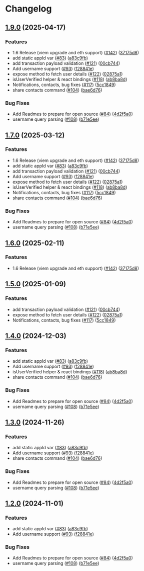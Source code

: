 # Changelog

## [1.9.0](https://github.com/worldcoin/minikit-js/compare/minikit-js-v1.8.0...minikit-js-v1.9.0) (2025-04-17)


### Features

* 1.6 Release (viem upgrade and eth support) ([#142](https://github.com/worldcoin/minikit-js/issues/142)) ([37175d8](https://github.com/worldcoin/minikit-js/commit/37175d8dfff7430d40e07193f8dbb148182dfb66))
* add static appId var ([#83](https://github.com/worldcoin/minikit-js/issues/83)) ([a83c9fb](https://github.com/worldcoin/minikit-js/commit/a83c9fb6cf731efdde5e3a2b7eafe6c0915cbb50))
* add transaction payload validation ([#121](https://github.com/worldcoin/minikit-js/issues/121)) ([00cb744](https://github.com/worldcoin/minikit-js/commit/00cb7444797f487be595ab706bb60b51f0da289d))
* Add username support ([#93](https://github.com/worldcoin/minikit-js/issues/93)) ([f28841e](https://github.com/worldcoin/minikit-js/commit/f28841e598fc181698d33819b0e56dcc73aa42a7))
* expose method to fetch user details ([#122](https://github.com/worldcoin/minikit-js/issues/122)) ([02875a1](https://github.com/worldcoin/minikit-js/commit/02875a1fdcd870b2bfc5ab86ccb48db175631c2c))
* isUserVerified helper & react bindings ([#118](https://github.com/worldcoin/minikit-js/issues/118)) ([ab8ba8d](https://github.com/worldcoin/minikit-js/commit/ab8ba8da23709a7e5ee4fad7620d91f011735c49))
* Notifications, contacts, bug fixes ([#117](https://github.com/worldcoin/minikit-js/issues/117)) ([5cc1849](https://github.com/worldcoin/minikit-js/commit/5cc1849b2d556e419e3e00ff76167b54a65427c1))
* share contacts command ([#104](https://github.com/worldcoin/minikit-js/issues/104)) ([bae6d76](https://github.com/worldcoin/minikit-js/commit/bae6d76735be04cd19637f38f3f833ae164c452f))


### Bug Fixes

* Add Readmes to prepare for open source ([#84](https://github.com/worldcoin/minikit-js/issues/84)) ([4d2f5a0](https://github.com/worldcoin/minikit-js/commit/4d2f5a01a392d8ab7743747ce3ca5ba481999db5))
* username query parsing ([#108](https://github.com/worldcoin/minikit-js/issues/108)) ([b71e5ee](https://github.com/worldcoin/minikit-js/commit/b71e5eeed1e72c587fe76816d10309ae9a13e101))

## [1.7.0](https://github.com/worldcoin/minikit-js/compare/minikit-js-v1.6.2...minikit-js-v1.7.0) (2025-03-12)


### Features

* 1.6 Release (viem upgrade and eth support) ([#142](https://github.com/worldcoin/minikit-js/issues/142)) ([37175d8](https://github.com/worldcoin/minikit-js/commit/37175d8dfff7430d40e07193f8dbb148182dfb66))
* add static appId var ([#83](https://github.com/worldcoin/minikit-js/issues/83)) ([a83c9fb](https://github.com/worldcoin/minikit-js/commit/a83c9fb6cf731efdde5e3a2b7eafe6c0915cbb50))
* add transaction payload validation ([#121](https://github.com/worldcoin/minikit-js/issues/121)) ([00cb744](https://github.com/worldcoin/minikit-js/commit/00cb7444797f487be595ab706bb60b51f0da289d))
* Add username support ([#93](https://github.com/worldcoin/minikit-js/issues/93)) ([f28841e](https://github.com/worldcoin/minikit-js/commit/f28841e598fc181698d33819b0e56dcc73aa42a7))
* expose method to fetch user details ([#122](https://github.com/worldcoin/minikit-js/issues/122)) ([02875a1](https://github.com/worldcoin/minikit-js/commit/02875a1fdcd870b2bfc5ab86ccb48db175631c2c))
* isUserVerified helper & react bindings ([#118](https://github.com/worldcoin/minikit-js/issues/118)) ([ab8ba8d](https://github.com/worldcoin/minikit-js/commit/ab8ba8da23709a7e5ee4fad7620d91f011735c49))
* Notifications, contacts, bug fixes ([#117](https://github.com/worldcoin/minikit-js/issues/117)) ([5cc1849](https://github.com/worldcoin/minikit-js/commit/5cc1849b2d556e419e3e00ff76167b54a65427c1))
* share contacts command ([#104](https://github.com/worldcoin/minikit-js/issues/104)) ([bae6d76](https://github.com/worldcoin/minikit-js/commit/bae6d76735be04cd19637f38f3f833ae164c452f))


### Bug Fixes

* Add Readmes to prepare for open source ([#84](https://github.com/worldcoin/minikit-js/issues/84)) ([4d2f5a0](https://github.com/worldcoin/minikit-js/commit/4d2f5a01a392d8ab7743747ce3ca5ba481999db5))
* username query parsing ([#108](https://github.com/worldcoin/minikit-js/issues/108)) ([b71e5ee](https://github.com/worldcoin/minikit-js/commit/b71e5eeed1e72c587fe76816d10309ae9a13e101))

## [1.6.0](https://github.com/worldcoin/minikit-js/compare/minikit-js-v1.5.0...minikit-js-v1.6.0) (2025-02-11)


### Features

* 1.6 Release (viem upgrade and eth support) ([#142](https://github.com/worldcoin/minikit-js/issues/142)) ([37175d8](https://github.com/worldcoin/minikit-js/commit/37175d8dfff7430d40e07193f8dbb148182dfb66))

## [1.5.0](https://github.com/worldcoin/minikit-js/compare/minikit-js-v1.4.0...minikit-js-v1.5.0) (2025-01-09)


### Features

* add transaction payload validation ([#121](https://github.com/worldcoin/minikit-js/issues/121)) ([00cb744](https://github.com/worldcoin/minikit-js/commit/00cb7444797f487be595ab706bb60b51f0da289d))
* expose method to fetch user details ([#122](https://github.com/worldcoin/minikit-js/issues/122)) ([02875a1](https://github.com/worldcoin/minikit-js/commit/02875a1fdcd870b2bfc5ab86ccb48db175631c2c))
* Notifications, contacts, bug fixes ([#117](https://github.com/worldcoin/minikit-js/issues/117)) ([5cc1849](https://github.com/worldcoin/minikit-js/commit/5cc1849b2d556e419e3e00ff76167b54a65427c1))

## [1.4.0](https://github.com/worldcoin/minikit-js/compare/core-v1.3.0...core-v1.4.0) (2024-12-03)

### Features

- add static appId var ([#83](https://github.com/worldcoin/minikit-js/issues/83)) ([a83c9fb](https://github.com/worldcoin/minikit-js/commit/a83c9fb6cf731efdde5e3a2b7eafe6c0915cbb50))
- Add username support ([#93](https://github.com/worldcoin/minikit-js/issues/93)) ([f28841e](https://github.com/worldcoin/minikit-js/commit/f28841e598fc181698d33819b0e56dcc73aa42a7))
- isUserVerified helper & react bindings ([#118](https://github.com/worldcoin/minikit-js/issues/118)) ([ab8ba8d](https://github.com/worldcoin/minikit-js/commit/ab8ba8da23709a7e5ee4fad7620d91f011735c49))
- share contacts command ([#104](https://github.com/worldcoin/minikit-js/issues/104)) ([bae6d76](https://github.com/worldcoin/minikit-js/commit/bae6d76735be04cd19637f38f3f833ae164c452f))

### Bug Fixes

- Add Readmes to prepare for open source ([#84](https://github.com/worldcoin/minikit-js/issues/84)) ([4d2f5a0](https://github.com/worldcoin/minikit-js/commit/4d2f5a01a392d8ab7743747ce3ca5ba481999db5))
- username query parsing ([#108](https://github.com/worldcoin/minikit-js/issues/108)) ([b71e5ee](https://github.com/worldcoin/minikit-js/commit/b71e5eeed1e72c587fe76816d10309ae9a13e101))

## [1.3.0](https://github.com/worldcoin/minikit-js/compare/core-v1.2.0...core-v1.3.0) (2024-11-26)

### Features

- add static appId var ([#83](https://github.com/worldcoin/minikit-js/issues/83)) ([a83c9fb](https://github.com/worldcoin/minikit-js/commit/a83c9fb6cf731efdde5e3a2b7eafe6c0915cbb50))
- Add username support ([#93](https://github.com/worldcoin/minikit-js/issues/93)) ([f28841e](https://github.com/worldcoin/minikit-js/commit/f28841e598fc181698d33819b0e56dcc73aa42a7))
- share contacts command ([#104](https://github.com/worldcoin/minikit-js/issues/104)) ([bae6d76](https://github.com/worldcoin/minikit-js/commit/bae6d76735be04cd19637f38f3f833ae164c452f))

### Bug Fixes

- Add Readmes to prepare for open source ([#84](https://github.com/worldcoin/minikit-js/issues/84)) ([4d2f5a0](https://github.com/worldcoin/minikit-js/commit/4d2f5a01a392d8ab7743747ce3ca5ba481999db5))
- username query parsing ([#108](https://github.com/worldcoin/minikit-js/issues/108)) ([b71e5ee](https://github.com/worldcoin/minikit-js/commit/b71e5eeed1e72c587fe76816d10309ae9a13e101))

## [1.2.0](https://github.com/worldcoin/minikit-js/compare/core-v1.1.1...core-v1.2.0) (2024-11-01)

### Features

- add static appId var ([#83](https://github.com/worldcoin/minikit-js/issues/83)) ([a83c9fb](https://github.com/worldcoin/minikit-js/commit/a83c9fb6cf731efdde5e3a2b7eafe6c0915cbb50))
- Add username support ([#93](https://github.com/worldcoin/minikit-js/issues/93)) ([f28841e](https://github.com/worldcoin/minikit-js/commit/f28841e598fc181698d33819b0e56dcc73aa42a7))

### Bug Fixes

- Add Readmes to prepare for open source ([#84](https://github.com/worldcoin/minikit-js/issues/84)) ([4d2f5a0](https://github.com/worldcoin/minikit-js/commit/4d2f5a01a392d8ab7743747ce3ca5ba481999db5))
- username query parsing ([#108](https://github.com/worldcoin/minikit-js/issues/108)) ([b71e5ee](https://github.com/worldcoin/minikit-js/commit/b71e5eeed1e72c587fe76816d10309ae9a13e101))
